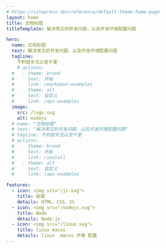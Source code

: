 ```yaml
---
# https://vitepress.dev/reference/default-theme-home-page
layout: home
title: 文档标题
titleTemplate: 解决常见的开发问题，以及开发环境配置问题

hero:
  name: 文档标题
  text: 解决常见的开发问题，以及开发环境配置问题
  tagline:
    不积跬步无以至千里
    # actions:
  #   - theme: brand
  #     text: 开始
  #     link: /markdown-examples
  #   - theme: alt
  #     text: 自定义
  #     link: /api-examples
  image:
    src: /logo.svg
    alt: nodejs
  # name: "文档标题"
  # text: "解决常见的开发问题，以及开发环境配置问题"
  # tagline: 不积跬步无以至千里
  # actions:
  #   - theme: brand
  #     text: 开始
  #     link: /install
  #   - theme: alt
  #     text: 自定义
  #     link: /api-examples

features:
  - icon: <img src="/js.svg">
    title: 前端
    details: HTML、CSS、JS
  - icon: <img src="/nodejs.svg">
    title: Node
    details: Node.js
  - icon: <img src="/linux.svg">
    title: linux macos
    details: linux  macos 环境 配置
---
```


<style>
:root {
  --vp-home-hero-name-color: transparent;
  --vp-home-hero-name-background: -webkit-linear-gradient(120deg, #bd34fe 30%, #41d1ff);

}

</style>
